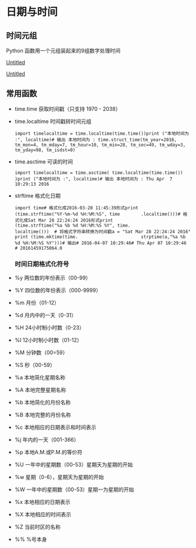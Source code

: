 # 日期与时间

## 时间元组

Python 函数用一个元组装起来的9组数字处理时间

[Untitled](%E6%97%A5%E6%9C%9F%E4%B8%8E%E6%97%B6%E9%97%B4%20eb86ca0e0b564857bf4bc698e5fff533/Untitled%20Database%206917f19833244d09a43ae8e064400c44.csv)

[Untitled](%E6%97%A5%E6%9C%9F%E4%B8%8E%E6%97%B6%E9%97%B4%20eb86ca0e0b564857bf4bc698e5fff533/Untitled%20Database%20eb4bfbf83824408ebdfc724e26b23fa0.csv)

## 常用函数

- time.time 获取时间戳（只支持 1970 - 2038）
- time.localtime 时间戳转时间元组

    ```
    import timelocaltime = time.localtime(time.time())print ("本地时间为 :", localtime)# 输出 本地时间为 : time.struct_time(tm_year=2016, tm_mon=4, tm_mday=7, tm_hour=10, tm_min=28, tm_sec=49, tm_wday=3, tm_yday=98, tm_isdst=0)
    ```

- time.asctime 可读的时间

    ```
    import timelocaltime = time.asctime( time.localtime(time.time()) )print ("本地时间为 :", localtime)# 输出 本地时间为 : Thu Apr  7 10:29:13 2016
    ```

- strftime 格式化日期

    ```
    import time# 格式化成2016-03-20 11:45:39形式print    (time.strftime("%Y-%m-%d %H:%M:%S", time        .localtime()))# 格式化成Sat Mar 28 22:24:24 2016形式print             (time.strftime("%a %b %d %H:%M:%S %Y", time.                localtime()))  # 将格式字符串转换为时间戳a = "Sat Mar 28 22:24:24 2016"                    print (time.mktime(time.                        strptime(a,"%a %b %d %H:%M:%S %Y")))# 输出# 2016-04-07 10:29:46# Thu Apr 07 10:29:46 # 20161459175064.0
    ```

    ### 时间日期格式化符号

- %y 两位数的年份表示（00-99）
- %Y 四位数的年份表示（000-9999）
- %m 月份（01-12）
- %d 月内中的一天（0-31）
- %H 24小时制小时数（0-23）
- %I 12小时制小时数（01-12）
- %M 分钟数（00=59）
- %S 秒（00-59）
- %a 本地简化星期名称
- %A 本地完整星期名称
- %b 本地简化的月份名称
- %B 本地完整的月份名称
- %c 本地相应的日期表示和时间表示
- %j 年内的一天（001-366）
- %p 本地A.M.或P.M.的等价符
- %U 一年中的星期数（00-53）星期天为星期的开始
- %w 星期（0-6），星期天为星期的开始
- %W 一年中的星期数（00-53）星期一为星期的开始
- %x 本地相应的日期表示
- %X 本地相应的时间表示
- %Z 当前时区的名称
- %% %号本身